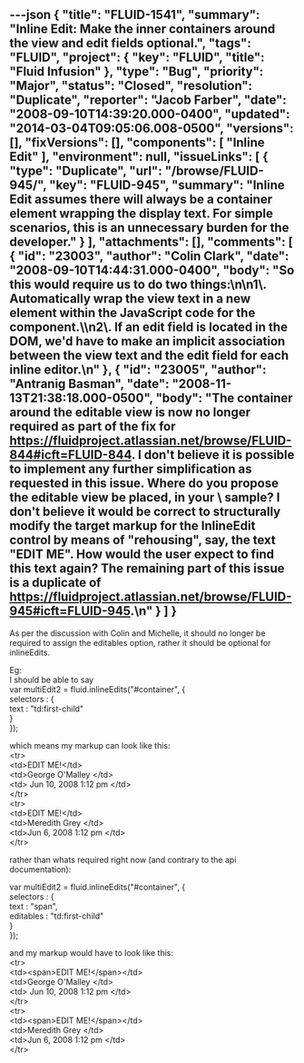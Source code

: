 ---json
{
  "title": "FLUID-1541",
  "summary": "Inline Edit: Make the inner containers around the view and edit fields optional.",
  "tags": "FLUID",
  "project": {
    "key": "FLUID",
    "title": "Fluid Infusion"
  },
  "type": "Bug",
  "priority": "Major",
  "status": "Closed",
  "resolution": "Duplicate",
  "reporter": "Jacob Farber",
  "date": "2008-09-10T14:39:20.000-0400",
  "updated": "2014-03-04T09:05:06.008-0500",
  "versions": [],
  "fixVersions": [],
  "components": [
    "Inline Edit"
  ],
  "environment": null,
  "issueLinks": [
    {
      "type": "Duplicate",
      "url": "/browse/FLUID-945/",
      "key": "FLUID-945",
      "summary": "Inline Edit assumes there will always be a container element wrapping the display text. For simple scenarios, this is an unnecessary burden for the developer."
    }
  ],
  "attachments": [],
  "comments": [
    {
      "id": "23003",
      "author": "Colin Clark",
      "date": "2008-09-10T14:44:31.000-0400",
      "body": "So this would require us to do two things:\n\n1\\. Automatically wrap the view text in a new element within the JavaScript code for the component.\\\n2\\. If an edit field is located in the DOM, we'd have to make an implicit association between the view text and the edit field for each inline editor.\n"
    },
    {
      "id": "23005",
      "author": "Antranig Basman",
      "date": "2008-11-13T21:38:18.000-0500",
      "body": "The container around the editable view is now no longer required as part of the fix for <https://fluidproject.atlassian.net/browse/FLUID-844#icft=FLUID-844>. I don't believe it is possible to implement any further simplification as requested in this issue. Where do you propose the editable view be placed, in your \\<td> sample? I don't believe it would be correct to structurally modify the target markup for the InlineEdit control by means of \"rehousing\", say, the text \"EDIT ME\". How would the user expect to find this text again? The remaining part of this issue is a duplicate of <https://fluidproject.atlassian.net/browse/FLUID-945#icft=FLUID-945>.\n"
    }
  ]
}
---
As per the discussion with Colin and Michelle, it should no longer be required to assign the editables option, rather it should be optional for inlineEdits.

Eg:\
I should be able to say\
var multiEdit2 = fluid.inlineEdits("#container", {\
selectors : {\
text : "td:first-child"\
}\
});

which means my markup can look like this:\
\<tr>\
\<td>EDIT ME!\</td>\
\<td>George O'Malley \</td>\
\<td> Jun 10, 2008 1:12 pm \</td>\
\</tr>\
\<tr>\
\<td>EDIT ME!\</td>\
\<td>Meredith Grey \</td>\
\<td>Jun 6, 2008 1:12 pm \</td>\
\</tr>       &#x20;

rather than whats required right now (and contrary to the api documentation):

var multiEdit2 = fluid.inlineEdits("#container", {\
selectors : {\
text : "span",\
editables : "td:first-child"\
}\
});

and my markup would have to look like this:\
\<tr>\
\<td>\<span>EDIT ME!\</span>\</td>\
\<td>George O'Malley \</td>\
\<td> Jun 10, 2008 1:12 pm \</td>\
\</tr>\
\<tr>\
\<td>\<span>EDIT ME!\</span>\</td>\
\<td>Meredith Grey \</td>\
\<td>Jun 6, 2008 1:12 pm \</td>\
\</tr>       &#x20;

        